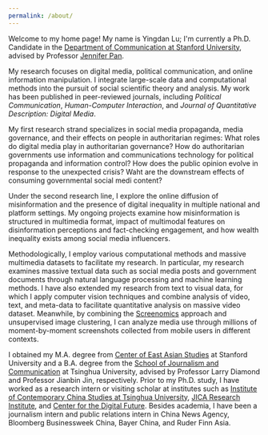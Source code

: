 ```yaml
---
permalink: /about/
---
```


Welcome to my home page! My name is Yingdan Lu; I'm currently a Ph.D. Candidate in the [Department of Communication at Stanford University](http://comm.stanford.edu), advised by Professor [Jennifer Pan](http://jenpan.com). 

My research focuses on digital media, political communication, and online information manipulation. I integrate large-scale data and computational methods into the pursuit of social scientific theory and analysis. My work has been published in peer-reviewed journals, including <i>Political Communication</i>, <i>Human-Computer Interaction</i>, and <i>Journal of Quantitative Description: Digital Media</i>.

My first research strand specializes in social media propaganda, media governance, and their effects on people in authoritarian regimes: What roles do digital media play in authoritarian governance? How do authoritarian governments use information and communications technology for political propaganda and information control? How does the public opinion evolve in response to the unexpected crisis? Waht are the downstream effects of consuming governmental social medi content?

Under the second research line, I explore the online diffusion of misinformation and the presence of digital inequality in multiple national and platform settings. My ongoing projects examine how misinformation is structured in multimedia format, impact of multimodal features on disinformation perceptions and fact-checking engagement, and how wealth inequality exists among social media influencers.

Methodologically, I employ various computational methods and massive multimedia datasets to facilitate my research. In particular, my research examines massive textual data such as social media posts and government documents through natural language processing and machine learning methods. I have also extended my research from text to visual data, for which I apply computer vision techniques and combine analysis of video, text, and meta-data to facilitate quantitative analysis on massive video dataset. Meanwhile, by combining the [Screenomics](http://screenomics.stanford.edu/) approach and unsupervised image clustering, I can analyze media use through millions of moment-by-moment screenshots collected from mobile users in different contexts. 

I obtained my M.A. degree from [Center of East Asian Studies](https://ceas.stanford.edu/) at Stanford University and a B.A. degree from the [School of Journalism and Communication](http://www.tsjc.tsinghua.edu.cn/) at Tsinghua University, advised by Professor Larry Diamond and Professor Jianbin Jin, respectively. Prior to my Ph.D. study, I have worked as a research intern or visiting scholar at institutes such as [Institute of Contemporary China Studies at Tsinghua University](http://www.iccs.tsinghua.edu.cn/), [JICA Research Institute](https://www.jica.go.jp/jica-ri/), and [Center for the Digital Future](https://www.digitalcenter.org/). Besides academia, I have been a journalism intern and public relations intern in China News Agency, Bloomberg Businessweek China, Bayer China, and Ruder Finn Asia.
